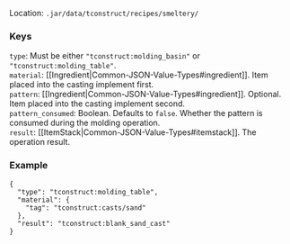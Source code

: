 Location: `.jar/data/tconstruct/recipes/smeltery/`
### Keys
`type`: Must be either `"tconstruct:molding_basin"` or `"tconstruct:molding_table"`.  
`material`: [[Ingredient|Common-JSON-Value-Types#ingredient]]. Item placed into the casting implement first.  
`pattern`: [[Ingredient|Common-JSON-Value-Types#ingredient]]. Optional. Item placed into the casting implement second.  
`pattern_consumed`: Boolean. Defaults to `false`. Whether the pattern is consumed during the molding operation.  
`result`: [[ItemStack|Common-JSON-Value-Types#itemstack]]. The operation result.  

### Example
    {
      "type": "tconstruct:molding_table",
      "material": {
        "tag": "tconstruct:casts/sand"
      },
      "result": "tconstruct:blank_sand_cast"
    }